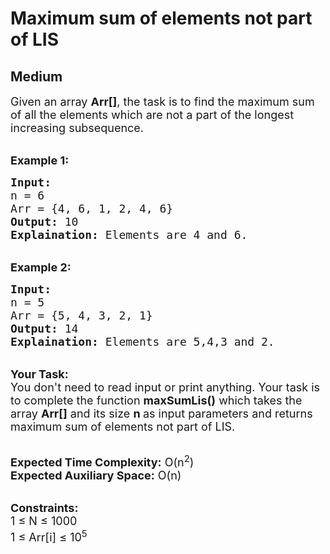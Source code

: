 # Maximum sum of elements not part of LIS
## Medium
<div class="problems_problem_content__Xm_eO"><p><span style="font-size:18px">Given an array <strong>Arr</strong><strong>[]</strong>, the task is to find the maximum sum of all the elements which are not a part of the longest increasing subsequence.</span></p>

<p><br>
<span style="font-size:18px"><strong>Example 1:</strong></span></p>

<pre><span style="font-size:18px"><strong>Input:</strong>
n = 6
Arr = {4, 6, 1, 2, 4, 6}
<strong>Output:</strong> 10
<strong>Explaination:</strong> Elements are 4 and 6.</span></pre>

<p><br>
<span style="font-size:18px"><strong>Example 2:</strong></span></p>

<pre><span style="font-size:18px"><strong>Input:</strong>
n = 5
Arr = {5, 4, 3, 2, 1}
<strong>Output:</strong> 14
<strong>Explaination:</strong> Elements are 5,4,3 and 2.</span></pre>

<p><br>
<span style="font-size:18px"><strong>Your Task:</strong><br>
You don't need to read input or print anything. Your task is to complete the function&nbsp;<strong>maxSumLis()</strong>&nbsp;which takes the array <strong>Arr[]</strong> and its size <strong>n&nbsp;</strong>as input parameters&nbsp;and returns maximum sum of elements not part of LIS.</span></p>

<p><br>
<span style="font-size:18px"><strong>Expected Time Complexity:</strong> O(n<sup>2</sup>)<br>
<strong>Expected Auxiliary Space:</strong> O(n)</span></p>

<p><br>
<span style="font-size:18px"><strong>Constraints:</strong><br>
1 ≤ N ≤ 1000</span><br>
<span style="font-size:18px">1 ≤ Arr[i]&nbsp;≤ 10<sup>5</sup></span></p>
</div>